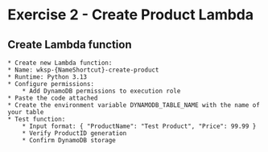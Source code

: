 # Exercise 2 - Create Product Lambda

## Create Lambda function
    * Create new Lambda function:
    * Name: wksp-{NameShortcut}-create-product
    * Runtime: Python 3.13
    * Configure permissions:
        * Add DynamoDB permissions to execution role
    * Paste the code attached
    * Create the environment variable DYNAMODB_TABLE_NAME with the name of your table
    * Test function:
        * Input format: { "ProductName": "Test Product", "Price": 99.99 }
        * Verify ProductID generation
        * Confirm DynamoDB storage